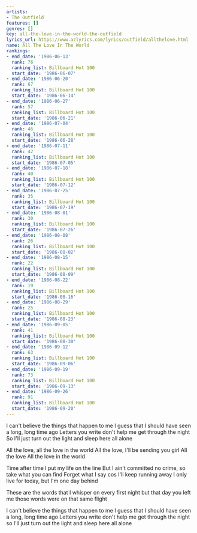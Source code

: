 ```yaml
---
artists:
- The Outfield
features: []
genres: []
key: all-the-love-in-the-world-the-outfield
lyrics_url: https://www.azlyrics.com/lyrics/outfield/allthelove.html
name: All The Love In The World
rankings:
- end_date: '1986-06-13'
  rank: 76
  ranking_list: Billboard Hot 100
  start_date: '1986-06-07'
- end_date: '1986-06-20'
  rank: 67
  ranking_list: Billboard Hot 100
  start_date: '1986-06-14'
- end_date: '1986-06-27'
  rank: 57
  ranking_list: Billboard Hot 100
  start_date: '1986-06-21'
- end_date: '1986-07-04'
  rank: 46
  ranking_list: Billboard Hot 100
  start_date: '1986-06-28'
- end_date: '1986-07-11'
  rank: 42
  ranking_list: Billboard Hot 100
  start_date: '1986-07-05'
- end_date: '1986-07-18'
  rank: 40
  ranking_list: Billboard Hot 100
  start_date: '1986-07-12'
- end_date: '1986-07-25'
  rank: 35
  ranking_list: Billboard Hot 100
  start_date: '1986-07-19'
- end_date: '1986-08-01'
  rank: 30
  ranking_list: Billboard Hot 100
  start_date: '1986-07-26'
- end_date: '1986-08-08'
  rank: 26
  ranking_list: Billboard Hot 100
  start_date: '1986-08-02'
- end_date: '1986-08-15'
  rank: 22
  ranking_list: Billboard Hot 100
  start_date: '1986-08-09'
- end_date: '1986-08-22'
  rank: 19
  ranking_list: Billboard Hot 100
  start_date: '1986-08-16'
- end_date: '1986-08-29'
  rank: 25
  ranking_list: Billboard Hot 100
  start_date: '1986-08-23'
- end_date: '1986-09-05'
  rank: 41
  ranking_list: Billboard Hot 100
  start_date: '1986-08-30'
- end_date: '1986-09-12'
  rank: 63
  ranking_list: Billboard Hot 100
  start_date: '1986-09-06'
- end_date: '1986-09-19'
  rank: 73
  ranking_list: Billboard Hot 100
  start_date: '1986-09-13'
- end_date: '1986-09-26'
  rank: 91
  ranking_list: Billboard Hot 100
  start_date: '1986-09-20'
---
```


I can't believe the things that happen to me 
I guess that I should have seen a long, long time ago 
Letters you write don't help me get through the night 
So I'll just turn out the light 
and sleep here all alone 


All the love, all the love in the world 
All the love, I'll be sending you girl 
All the love 
All the love in the world 

Time after time I put my life on the line 
But I ain't committed no crime, so take what you can find 
Forget what I say cos I'll keep running away 
I only live for today, but I'm one day behind 



These are the words that I whisper on every first night 
but that day you left me 
those words were on that same flight 

I can't believe the things that happen to me 
I guess that I should have seen a long, long time ago 
Letters you write don't help me get through the night 
so I'll just turn out the light 
and sleep here all alone 





